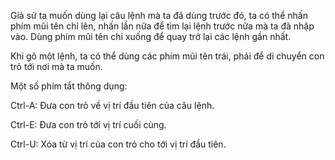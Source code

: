 Giả sử ta muốn dùng lại câu lệnh mà ta đã dùng trước đó, ta có thể nhấn phím mũi tên chỉ lên, nhấn lần nữa để tìm lại lệnh trước nữa mà ta đã nhập vào. Dùng phím mũi tên chỉ xuống để quay trở lại các lệnh gần nhất.

Khi gõ một lệnh, ta có thể dùng các phím mũi tên trái, phải để di chuyển con trỏ tới nơi mà ta muốn.

Một số phím tắt thông dụng:

Ctrl-A: Đưa con trỏ về vị trí đầu tiên của câu lệnh.

Ctrl-E: Đưa con trỏ tới vị trí cuối cùng.

Ctrl-U: Xóa từ vị trí của con trỏ cho tới vị trí đầu tiên.$$$$

